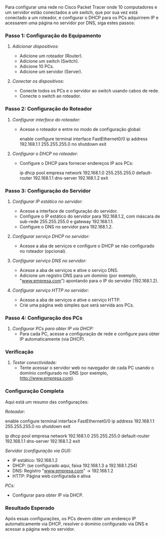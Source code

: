 Para configurar uma rede no Cisco Packet Tracer onde 10 computadores e um servidor estão conectados a um switch, que por sua vez está conectado a um roteador, e configurar o DHCP para os PCs adquirirem IP e acessarem uma página no servidor por DNS, siga estes passos:

### Passo 1: Configuração do Equipamento
1. *Adicionar dispositivos:*
   - Adicione um roteador (Router).
   - Adicione um switch (Switch).
   - Adicione 10 PCs.
   - Adicione um servidor (Server).

2. *Conectar os dispositivos:*
   - Conecte todos os PCs e o servidor ao switch usando cabos de rede.
   - Conecte o switch ao roteador.

### Passo 2: Configuração do Roteador
1. *Configurar interface do roteador:*
   - Acesse o roteador e entre no modo de configuração global:
     
     enable
     configure terminal
     interface FastEthernet0/0
     ip address 192.168.1.1 255.255.255.0
     no shutdown
     exit
     

2. *Configurar o DHCP no roteador:*
   - Configure o DHCP para fornecer endereços IP aos PCs:
     
     ip dhcp pool empresa
     network 192.168.1.0 255.255.255.0
     default-router 192.168.1.1
     dns-server 192.168.1.2
     exit
     

### Passo 3: Configuração do Servidor
1. *Configurar IP estático no servidor:*
   - Acesse a interface de configuração do servidor.
   - Configure o IP estático do servidor para 192.168.1.2, com máscara de sub-rede 255.255.255.0 e gateway 192.168.1.1.
   - Configure o DNS no servidor para 192.168.1.2.

2. *Configurar serviço DHCP no servidor:*
   - Acesse a aba de serviços e configure o DHCP se não configurado no roteador (opcional).

3. *Configurar serviço DNS no servidor:*
   - Acesse a aba de serviços e ative o serviço DNS.
   - Adicione um registro DNS para um domínio (por exemplo, "www.empresa.com") apontando para o IP do servidor (192.168.1.2).

4. *Configurar serviço HTTP no servidor:*
   - Acesse a aba de serviços e ative o serviço HTTP.
   - Crie uma página web simples que será servida aos PCs.

### Passo 4: Configuração dos PCs
1. *Configurar PCs para obter IP via DHCP:*
   - Para cada PC, acesse a configuração de rede e configure para obter IP automaticamente (via DHCP).

### Verificação
1. *Testar conectividade:*
   - Tente acessar o servidor web no navegador de cada PC usando o domínio configurado no DNS (por exemplo, http://www.empresa.com).

### Configuração Completa
Aqui está um resumo das configurações:

*Roteador:*

enable
configure terminal
interface FastEthernet0/0
ip address 192.168.1.1 255.255.255.0
no shutdown
exit

ip dhcp pool empresa
network 192.168.1.0 255.255.255.0
default-router 192.168.1.1
dns-server 192.168.1.2
exit


*Servidor (configuração via GUI):*
- IP estático: 192.168.1.2
- DHCP: (se configurado aqui, faixa 192.168.1.3 a 192.168.1.254)
- DNS: Registro "www.empresa.com" -> 192.168.1.2
- HTTP: Página web configurada e ativa

*PCs:*
- Configurar para obter IP via DHCP.

### Resultado Esperado
Após essas configurações, os PCs devem obter um endereço IP automaticamente via DHCP, resolver o domínio configurado via DNS e acessar a página web no servidor.
